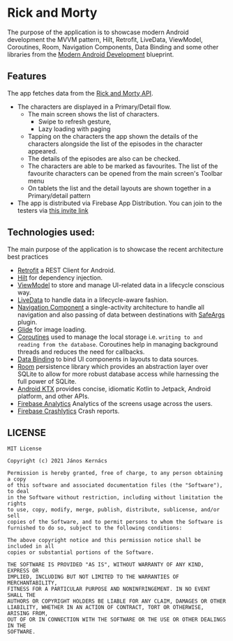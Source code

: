 # Rick and Morty

The purpose of the application is to showcase modern Android development the MVVM pattern, Hilt, Retrofit, LiveData, ViewModel, Coroutines, Room, Navigation Components, Data Binding and some other libraries from the [Modern Android Development](https://developer.android.com/modern-android-development) blueprint.

## Features

The app fetches data from the [Rick and Morty API](https://rickandmortyapi.com/documentation).

* The characters are displayed in a Primary/Detail flow.
    * The main screen shows the list of characters.
      * Swipe to refresh gesture,
      * Lazy loading with paging
    * Tapping on the characters the app shown the details of the characters alongside the list of the episodes in the character appeared.
    * The details of the episodes are also can be checked.
    * The characters are able to be marked as favourites. The list of the favourite characters can be opened from the main screen's Toolbar menu
    * On tablets the list and the detail layouts are shown together in a Primary/detail pattern
* The app is distributed via Firebase App Distribution. You can join to the testers via [this invite link](https://appdistribution.firebase.dev/i/c9454bb5a3129d00)

## Technologies used:

The main purpose of the application is to showcase the recent architecture best practices

* [Retrofit](https://square.github.io/retrofit/) a REST Client for Android.
* [Hilt](https://dagger.dev/hilt/) for dependency injection.
* [ViewModel](https://developer.android.com/topic/libraries/architecture/viewmodel) to store and manage UI-related data in a lifecycle conscious way.
* [LiveData](https://developer.android.com/topic/libraries/architecture/livedata) to handle data in a lifecycle-aware fashion.
* [Navigation Component](https://developer.android.com/guide/navigation) a single-activity architecture to handle all navigation and also passing of data between destinations with [SafeArgs](https://developer.android.com/guide/navigation/navigation-pass-data) plugin.
* [Glide](https://bumptech.github.io/glide/) for image loading.
* [Coroutines](https://kotlinlang.org/docs/reference/coroutines-overview.html) used to manage the local storage i.e. `writing to and reading from the database`. Coroutines help in managing background threads and reduces the need for callbacks.
* [Data Binding](https://developer.android.com/topic/libraries/data-binding/) to bind UI components in layouts to data sources.
* [Room](https://developer.android.com/topic/libraries/architecture/room) persistence library which provides an abstraction layer over SQLite to allow for more robust database access while harnessing the full power of SQLite.
* [Android KTX](https://developer.android.com/kotlin/ktx) provides concise, idiomatic Kotlin to Jetpack, Android platform, and other APIs.
* [Firebase Analytics](https://firebase.google.com/products/analytics) Analytics of the screens usage across the users.
* [Firebase Crashlytics](https://firebase.google.com/products/crashlytics) Crash reports.

## LICENSE
```
MIT License

Copyright (c) 2021 János Kernács

Permission is hereby granted, free of charge, to any person obtaining a copy
of this software and associated documentation files (the "Software"), to deal
in the Software without restriction, including without limitation the rights
to use, copy, modify, merge, publish, distribute, sublicense, and/or sell
copies of the Software, and to permit persons to whom the Software is
furnished to do so, subject to the following conditions:

The above copyright notice and this permission notice shall be included in all
copies or substantial portions of the Software.

THE SOFTWARE IS PROVIDED "AS IS", WITHOUT WARRANTY OF ANY KIND, EXPRESS OR
IMPLIED, INCLUDING BUT NOT LIMITED TO THE WARRANTIES OF MERCHANTABILITY,
FITNESS FOR A PARTICULAR PURPOSE AND NONINFRINGEMENT. IN NO EVENT SHALL THE
AUTHORS OR COPYRIGHT HOLDERS BE LIABLE FOR ANY CLAIM, DAMAGES OR OTHER
LIABILITY, WHETHER IN AN ACTION OF CONTRACT, TORT OR OTHERWISE, ARISING FROM,
OUT OF OR IN CONNECTION WITH THE SOFTWARE OR THE USE OR OTHER DEALINGS IN THE
SOFTWARE.
```
